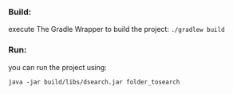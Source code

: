 ### Build:

execute The Gradle Wrapper to build the project:
`./gradlew build`

### Run:

you can run the project using: 

`java -jar build/libs/dsearch.jar folder_tosearch`
